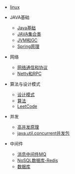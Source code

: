 * [linux](/linux/)
* JAVA基础
	* [Java基础](/java/)
	* [JAVA集合类](/collection/) 
	* [JVM和GC](/gc/)
	* [Spring原理](/spring/)

* 网络
	* [网络通信和协议](/network/)
	* [Netty和RPC](/netty/)

* 算法与设计模式
	* [设计模式](/design/)
	* [算法](/algorithm/)
	* [LeetCode](/leetcode/)

* 并发
	* [高并发原理](/concurrentPrinciple/)
	* [java.util.concurrent并发包](/concurrent/)

* 中间件
	* [消息中间件MQ](/mq/)
	* [NoSQL数据库-Redis](/redis/)
	* [数据库](/database/)

